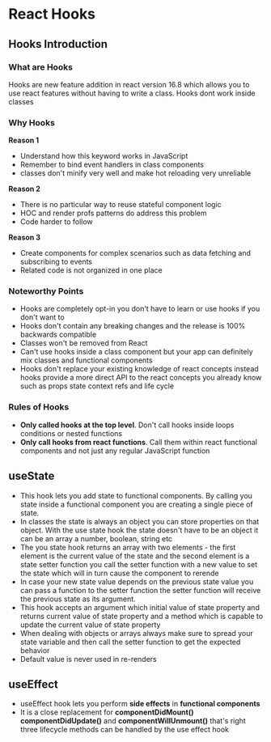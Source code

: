 # React Hooks
## Hooks Introduction

### What are Hooks

Hooks are new feature addition in react version 16.8 which allows you to use react features without having to write a class.
Hooks dont work inside classes

### Why Hooks

**Reason 1**

- Understand how this keyword works in JavaScript
- Remember to bind event handlers in class components
- classes don't minify very well and make hot reloading very unreliable

**Reason 2**

- There is no particular way to reuse stateful component logic
- HOC and render profs patterns do address this problem
- Code harder to follow

**Reason 3**

- Create components for complex scenarios such as data fetching and subscribing to events
- Related code is not organized in one place

### Noteworthy Points

- Hooks are completely opt-in you don't have to learn or use hooks if you don't want to
- Hooks don't contain any breaking changes and the release is 100% backwards compatible
- Classes won't be removed from React
- Can't use hooks inside a class component but your app can definitely mix classes and functional components
- Hooks don't replace your existing knowledge of react concepts instead hooks provide a more direct API to the react concepts you already know such as props state context refs and life cycle

### Rules of Hooks

- **Only called hooks at the top level**. Don't call hooks inside loops conditions or nested functions
- **Only call hooks from react functions**. Call them within react functional components and not just any regular JavaScript function
  

## useState
- This hook lets you add state to functional components. By calling you state inside a functional component you are creating a single
piece of state.
- In classes the state is always an object you can store properties on that object. With the use state hook the state doesn't have to be an object it can be an array a number, boolean, string etc
- The you state hook returns an array with two elements  - the first element is the current value of the state and the second element is a state setter function you call the setter function with a new value to set the state which will in turn cause the component to rerende
- In case your new state value depends on the previous state value you can pass a function to the setter function the setter function will receive the previous state as its argument.
- This hook accepts an argument which initial value of state property and returns current value of state property and a method which is capable to update the current value of state property
- When dealing with objects or arrays always make sure to spread your state variable and then call the setter function to get the expected behavior
- Default value is never used in re-renders

## useEffect
-  useEffect hook lets you perform **side effects** in **functional components**
-  It is a close replacement for **componentDidMount() componentDidUpdate()** and **componentWillUnmount()** that's right three lifecycle methods can be handled by the use effect hook